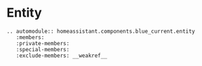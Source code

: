# Entity

```{eval-rst}
.. automodule:: homeassistant.components.blue_current.entity
   :members:
   :private-members:
   :special-members:
   :exclude-members: __weakref__
```